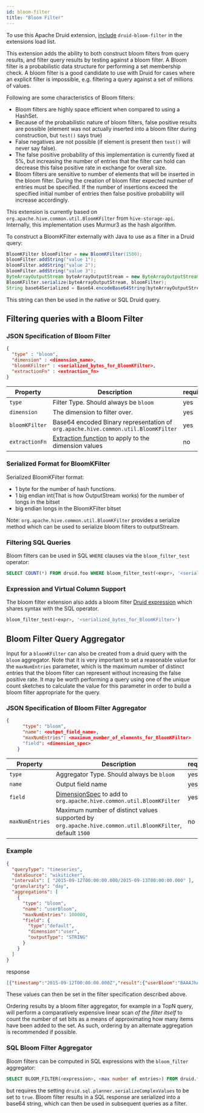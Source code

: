 ```yaml
---
id: bloom-filter
title: "Bloom Filter"
---
```


<!--
  ~ Licensed to the Apache Software Foundation (ASF) under one
  ~ or more contributor license agreements.  See the NOTICE file
  ~ distributed with this work for additional information
  ~ regarding copyright ownership.  The ASF licenses this file
  ~ to you under the Apache License, Version 2.0 (the
  ~ "License"); you may not use this file except in compliance
  ~ with the License.  You may obtain a copy of the License at
  ~
  ~   http://www.apache.org/licenses/LICENSE-2.0
  ~
  ~ Unless required by applicable law or agreed to in writing,
  ~ software distributed under the License is distributed on an
  ~ "AS IS" BASIS, WITHOUT WARRANTIES OR CONDITIONS OF ANY
  ~ KIND, either express or implied.  See the License for the
  ~ specific language governing permissions and limitations
  ~ under the License.
  -->


To use this Apache Druid extension, [include](../../development/extensions.md#loading-extensions) `druid-bloom-filter` in the extensions load list.

This extension adds the ability to both construct bloom filters from query results, and filter query results by testing
against a bloom filter. A Bloom filter is a probabilistic data structure for performing a set membership check. A bloom
filter is a good candidate to use with Druid for cases where an explicit filter is impossible, e.g. filtering a query
against a set of millions of values.

Following are some characteristics of Bloom filters:

- Bloom filters are highly space efficient when compared to using a HashSet.
- Because of the probabilistic nature of bloom filters, false positive results are possible (element was not actually
inserted into a bloom filter during construction, but `test()` says true)
- False negatives are not possible (if element is present then `test()` will never say false).
- The false positive probability of this implementation is currently fixed at 5%, but increasing the number of entries
that the filter can hold can decrease this false positive rate in exchange for overall size.
- Bloom filters are sensitive to number of elements that will be inserted in the bloom filter. During the creation of bloom filter expected number of entries must be specified. If the number of insertions exceed
 the specified initial number of entries then false positive probability will increase accordingly.

This extension is currently based on `org.apache.hive.common.util.BloomKFilter` from `hive-storage-api`. Internally,
this implementation uses Murmur3 as the hash algorithm.

To construct a BloomKFilter externally with Java to use as a filter in a Druid query:

```java
BloomKFilter bloomFilter = new BloomKFilter(1500);
bloomFilter.addString("value 1");
bloomFilter.addString("value 2");
bloomFilter.addString("value 3");
ByteArrayOutputStream byteArrayOutputStream = new ByteArrayOutputStream();
BloomKFilter.serialize(byteArrayOutputStream, bloomFilter);
String base64Serialized = Base64.encodeBase64String(byteArrayOutputStream.toByteArray());
```

This string can then be used in the native or SQL Druid query.

## Filtering queries with a Bloom Filter

### JSON Specification of Bloom Filter
```json
{
  "type" : "bloom",
  "dimension" : <dimension_name>,
  "bloomKFilter" : <serialized_bytes_for_BloomKFilter>,
  "extractionFn" : <extraction_fn>
}
```

|Property                 |Description                   |required?                           |
|-------------------------|------------------------------|----------------------------------|
|`type`                   |Filter Type. Should always be `bloom`|yes|
|`dimension`              |The dimension to filter over. | yes |
|`bloomKFilter`           |Base64 encoded Binary representation of `org.apache.hive.common.util.BloomKFilter`| yes |
|`extractionFn`|[Extraction function](../../querying/dimensionspecs.md#extraction-functions) to apply to the dimension values |no|


### Serialized Format for BloomKFilter

 Serialized BloomKFilter format:

 - 1 byte for the number of hash functions.
 - 1 big endian int(That is how OutputStream works) for the number of longs in the bitset
 - big endian longs in the BloomKFilter bitset

Note: `org.apache.hive.common.util.BloomKFilter` provides a serialize method which can be used to serialize bloom filters to outputStream.

### Filtering SQL Queries

Bloom filters can be used in SQL `WHERE` clauses via the `bloom_filter_test` operator:

```sql
SELECT COUNT(*) FROM druid.foo WHERE bloom_filter_test(<expr>, '<serialized_bytes_for_BloomKFilter>')
```

### Expression and Virtual Column Support

The bloom filter extension also adds a bloom filter [Druid expression](../../misc/math-expr.md) which shares syntax
with the SQL operator.

```sql
bloom_filter_test(<expr>, '<serialized_bytes_for_BloomKFilter>')
```

## Bloom Filter Query Aggregator

Input for a `bloomKFilter` can also be created from a druid query with the `bloom` aggregator. Note that it is very
important to set a reasonable value for the `maxNumEntries` parameter, which is the maximum number of distinct entries
that the bloom filter can represent without increasing the false positive rate. It may be worth performing a query using
one of the unique count sketches to calculate the value for this parameter in order to build a bloom filter appropriate
for the query.

### JSON Specification of Bloom Filter Aggregator

```json
{
      "type": "bloom",
      "name": <output_field_name>,
      "maxNumEntries": <maximum_number_of_elements_for_BloomKFilter>
      "field": <dimension_spec>
    }
```

|Property                 |Description                   |required?                           |
|-------------------------|------------------------------|----------------------------------|
|`type`                   |Aggregator Type. Should always be `bloom`|yes|
|`name`                   |Output field name |yes|
|`field`                  |[DimensionSpec](../../querying/dimensionspecs.md) to add to `org.apache.hive.common.util.BloomKFilter` | yes |
|`maxNumEntries`          |Maximum number of distinct values supported by `org.apache.hive.common.util.BloomKFilter`, default `1500`| no |

### Example

```json
{
  "queryType": "timeseries",
  "dataSource": "wikiticker",
  "intervals": [ "2015-09-12T00:00:00.000/2015-09-13T00:00:00.000" ],
  "granularity": "day",
  "aggregations": [
    {
      "type": "bloom",
      "name": "userBloom",
      "maxNumEntries": 100000,
      "field": {
        "type":"default",
        "dimension":"user",
        "outputType": "STRING"
      }
    }
  ]
}
```

response

```json
[{"timestamp":"2015-09-12T00:00:00.000Z","result":{"userBloom":"BAAAJhAAAA..."}}]
```

These values can then be set in the filter specification described above.

Ordering results by a bloom filter aggregator, for example in a TopN query, will perform a comparatively expensive
linear scan _of the filter itself_ to count the number of set bits as a means of approximating how many items have been
added to the set. As such, ordering by an alternate aggregation is recommended if possible.


### SQL Bloom Filter Aggregator
Bloom filters can be computed in SQL expressions with the `bloom_filter` aggregator:

```sql
SELECT BLOOM_FILTER(<expression>, <max number of entries>) FROM druid.foo WHERE dim2 = 'abc'
```

but requires the setting `druid.sql.planner.serializeComplexValues` to be set to `true`. Bloom filter results in a SQL
 response are serialized into a base64 string, which can then be used in subsequent queries as a filter.
